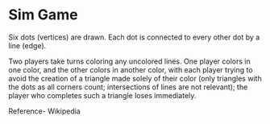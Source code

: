 # Sim Game

Six dots (vertices) are drawn. Each dot is connected to every other dot by a line (edge).

Two players take turns coloring any uncolored lines. One player colors in one color, and the other colors in another color, with each player trying to avoid the creation of a triangle made solely of their color (only triangles with the dots as all corners count; intersections of lines are not relevant); the player who completes such a triangle loses immediately.

Reference- Wikipedia
